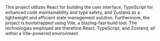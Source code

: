 This project utilizes React for building the user interface, TypeScript for enhanced code maintainability and type safety, and Zustand as a lightweight and efficient state management solution. Furthermore, the project is bootstrapped using Vite, a blazing-fast build tool. The technologies employed are therefore React, TypeScript, and Zustand, all within a Vite-powered environment.
